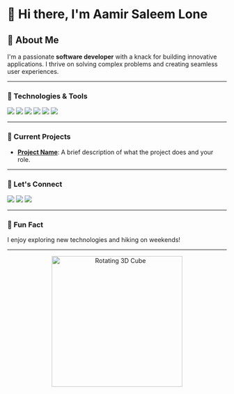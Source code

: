 # 👋 Hi there, I'm **Aamir Saleem Lone**

## 🚀 About Me
I'm a passionate **software developer** with a knack for building innovative applications. I thrive on solving complex problems and creating seamless user experiences.

---

### 🔧 Technologies & Tools
<p align="left">
  <img src="https://img.shields.io/badge/-JavaScript-black?style=flat-square&logo=javascript" />
  <img src="https://img.shields.io/badge/-React-black?style=flat-square&logo=react" />
  <img src="https://img.shields.io/badge/-Python-black?style=flat-square&logo=python" />
  <img src="https://img.shields.io/badge/-Node.js-black?style=flat-square&logo=node.js" />
  <img src="https://img.shields.io/badge/-HTML5-black?style=flat-square&logo=html5" />
  <img src="https://img.shields.io/badge/-CSS3-black?style=flat-square&logo=css3" />
</p>

---

### 🌟 Current Projects
- **[Project Name](link)**: A brief description of what the project does and your role.

---

### 💬 Let's Connect
<p>
  <a href="https://www.linkedin.com/in/yourprofile"><img src="https://img.shields.io/badge/-LinkedIn-blue?style=flat-square&logo=linkedin" /></a>
  <a href="https://twitter.com/yourusername"><img src="https://img.shields.io/badge/-Twitter-blue?style=flat-square&logo=twitter" /></a>
  <a href="https://yourwebsite.com"><img src="https://img.shields.io/badge/-Website-blue?style=flat-square&logo=about.me" /></a>
</p>

---

### 🎉 Fun Fact
I enjoy exploring new technologies and hiking on weekends!

---

<div align="center">
  <img src="https://media.giphy.com/media/3o7bui6Zmt7VbU3sH6/giphy.gif" alt="Rotating 3D Cube" width="300" />
</div>

